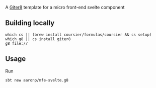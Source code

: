 A [Giter8](http://www.foundweekends.org/giter8/index.html) template for a micro front-end svelte component


## Building locally

```
which cs || (brew install coursier/formulas/coursier && cs setup)
which g8 || cs install giter8
g8 file://
```

## Usage

Run

```bash
sbt new aaronp/mfe-svelte.g8
```